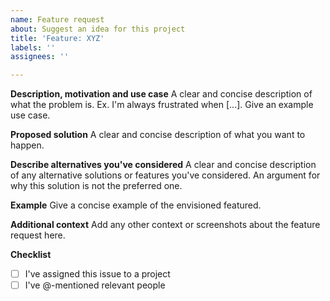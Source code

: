 ```yaml
---
name: Feature request
about: Suggest an idea for this project
title: 'Feature: XYZ'
labels: ''
assignees: ''

---
```


**Description, motivation and use case**
A clear and concise description of what the problem is. Ex. I'm always frustrated when [...]. Give an example use case.

**Proposed solution**
A clear and concise description of what you want to happen.

**Describe alternatives you've considered**
A clear and concise description of any alternative solutions or features you've considered. An argument for why this solution is not the preferred one.

**Example**
Give a concise example of the envisioned featured. 

**Additional context**
Add any other context or screenshots about the feature request here.

**Checklist**
- [ ] I've assigned this issue to a project
- [ ] I've @-mentioned relevant people
